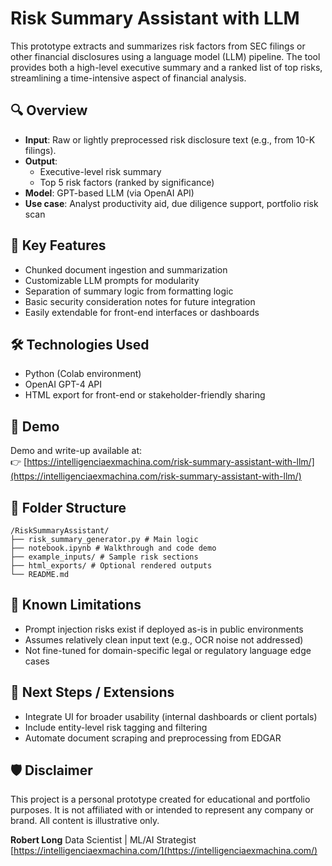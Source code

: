 # Risk Summary Assistant with LLM

This prototype extracts and summarizes risk factors from SEC filings or other financial disclosures using a language model (LLM) pipeline. The tool provides both a high-level executive summary and a ranked list of top risks, streamlining a time-intensive aspect of financial analysis.

## 🔍 Overview

- **Input**: Raw or lightly preprocessed risk disclosure text (e.g., from 10-K filings).
- **Output**: 
  - Executive-level risk summary
  - Top 5 risk factors (ranked by significance)
- **Model**: GPT-based LLM (via OpenAI API)
- **Use case**: Analyst productivity aid, due diligence support, portfolio risk scan

## 🧠 Key Features

- Chunked document ingestion and summarization
- Customizable LLM prompts for modularity
- Separation of summary logic from formatting logic
- Basic security consideration notes for future integration
- Easily extendable for front-end interfaces or dashboards

## 🛠 Technologies Used

- Python (Colab environment)
- OpenAI GPT-4 API
- HTML export for front-end or stakeholder-friendly sharing

## 🧪 Demo

Demo and write-up available at:  
👉 [https://intelligenciaexmachina.com/risk-summary-assistant-with-llm/](https://intelligenciaexmachina.com/risk-summary-assistant-with-llm/)

## 🧱 Folder Structure

```
/RiskSummaryAssistant/
├── risk_summary_generator.py # Main logic
├── notebook.ipynb # Walkthrough and code demo
├── example_inputs/ # Sample risk sections
├── html_exports/ # Optional rendered outputs
└── README.md
```

## 🚧 Known Limitations

- Prompt injection risks exist if deployed as-is in public environments
- Assumes relatively clean input text (e.g., OCR noise not addressed)
- Not fine-tuned for domain-specific legal or regulatory language edge cases

## 📌 Next Steps / Extensions

- Integrate UI for broader usability (internal dashboards or client portals)
- Include entity-level risk tagging and filtering
- Automate document scraping and preprocessing from EDGAR

## 🛡 Disclaimer

This project is a personal prototype created for educational and portfolio purposes. It is not affiliated with or intended to represent any company or brand. All content is illustrative only.

**Robert Long**
Data Scientist | ML/AI Strategist
[https://intelligenciaexmachina.com/](https://intelligenciaexmachina.com/)

